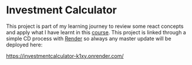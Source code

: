 # Investment Calculator

This project is part of my learning journey to review some react concepts and apply what I have learnt in this [course](https://www.udemy.com/share/101Way3@e8EpiVgpa4yAGBPlY5OfAVHoqqPoV3FtIxfQQsqBUzmbmgHIsC9m_BPMvZXInie1QA==/).
This project is linked through a simple CD process with [Render](https://render.com/) so always any master update will be deployed here:

https://investmentcalculator-k1xy.onrender.com/
